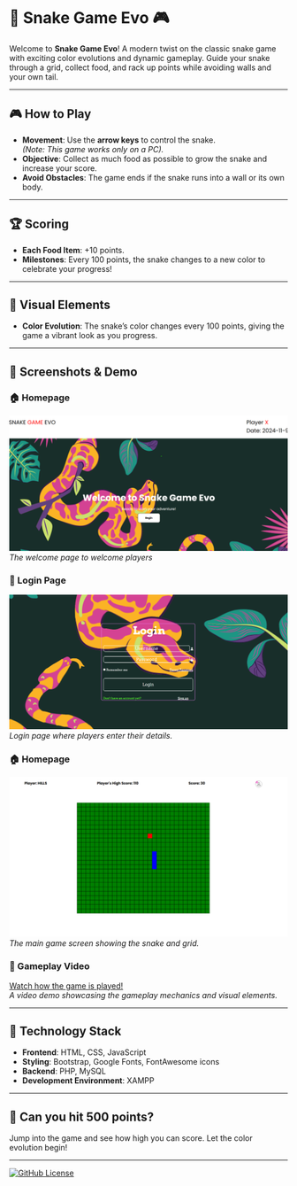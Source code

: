 # 🐍 Snake Game Evo 🎮

Welcome to **Snake Game Evo**! A modern twist on the classic snake game with exciting color evolutions and dynamic gameplay. Guide your snake through a grid, collect food, and rack up points while avoiding walls and your own tail.

---

## 🎮 How to Play
- **Movement**: Use the **arrow keys** to control the snake.  
  *(Note: This game works only on a PC).*
- **Objective**: Collect as much food as possible to grow the snake and increase your score.
- **Avoid Obstacles**: The game ends if the snake runs into a wall or its own body.

---

## 🏆 Scoring
- **Each Food Item**: +10 points.
- **Milestones**: Every 100 points, the snake changes to a new color to celebrate your progress!

---

## 🌈 Visual Elements
- **Color Evolution**: The snake’s color changes every 100 points, giving the game a vibrant look as you progress.

---

## 📸 Screenshots & Demo

### 🏠 Homepage
![Welcome page Screenshot](ReadMeassets/welcomepage.png)  
*The welcome page to welcome players*

### 🔐 Login Page
![Login Screenshot](ReadMeassets/loginpage.png)  
*Login page where players enter their details.*

### 🏠 Homepage
![Gameplay Screenshot](ReadMeassets/gameplaypage.png)  
*The main game screen showing the snake and grid.*


### 🎥 Gameplay Video
[Watch how the game is played!](ReadMeassets/demo_video.gif)  
*A video demo showcasing the gameplay mechanics and visual elements.*

---

## 🔧 Technology Stack
- **Frontend**: HTML, CSS, JavaScript  
- **Styling**: Bootstrap, Google Fonts, FontAwesome icons  
- **Backend**: PHP, MySQL  
- **Development Environment**: XAMPP

---

## 🎯 Can you hit 500 points?  
Jump into the game and see how high you can score. Let the color evolution begin!

---
[![GitHub License](https://img.shields.io/github/license/your-username/snake-game-evo)](LICENSE)
